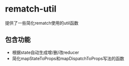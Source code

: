 # rematch-util
提供了一些简化rematch使用的util函数

## 包含功能
* 根据state自动生成增/删/改reducer
* 简化mapStateToProps和mapDispatchToProps写法的函数